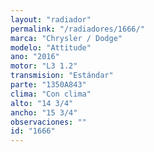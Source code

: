 ```yaml
---
layout: "radiador"
permalink: "/radiadores/1666/"
marca: "Chrysler / Dodge"
modelo: "Attitude"
ano: "2016"
motor: "L3 1.2"
transmision: "Estándar"
parte: "1350A843"
clima: "Con clima"
alto: "14 3/4"
ancho: "15 3/4"
observaciones: ""
id: "1666"
---
```


